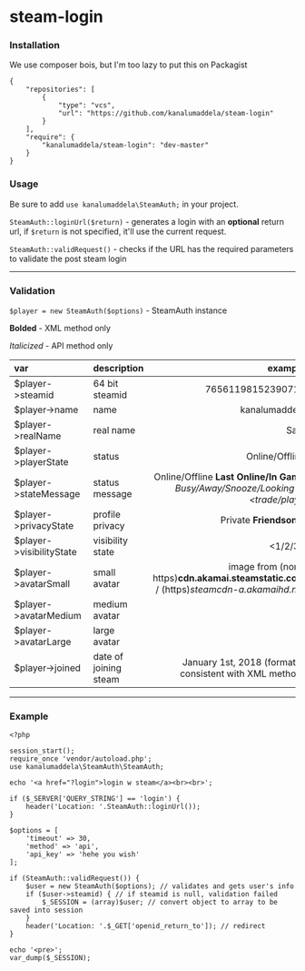 # steam-login

### Installation
We use composer bois, but I'm too lazy to put this on Packagist
```
{
    "repositories": [
        {
            "type": "vcs",
            "url": "https://github.com/kanalumaddela/steam-login"
        }
    ],
    "require": {
        "kanalumaddela/steam-login": "dev-master"
    }
}
```

### Usage
Be sure to add `use kanalumaddela\SteamAuth;` in your project.

`SteamAuth::loginUrl($return)` - generates a login with an **optional** return url, if `$return` is not specified, it'll use the current request.

`SteamAuth::validRequest()` - checks if the URL has the required parameters to validate the post steam login

---

### Validation

`$player = new SteamAuth($options)` - SteamAuth instance

**Bolded** - XML method only

*Italicized* - API method only

| var | description | example |
| :------- | :--- | ---: |
| $player->steamid | 64 bit steamid | 76561198152390718 |
| $player->name | name | kanalumaddela |
| $player->realName | real name | Sam |
| $player->playerState | status | Online/Offline |
| $player->stateMessage | status message | Online/Offline **Last Online/In Game <game>** *Busy/Away/Snooze/Looking to <trade/play>* |
| $player->privacyState | profile privacy | Private **Friendsonly** |
| $player->visibilityState | visibility state | <1/2/3> |
| $player->avatarSmall | small avatar | image from (non-https)**cdn.akamai.steamstatic.com** / (https)*steamcdn-a.akamaihd.net*|
| $player->avatarMedium | medium avatar | ^ |
| $player->avatarLarge | large avatar | ^ |
| $player->joined | date of joining steam | January 1st, 2018 (format is consistent with XML method) |

---

### Example
```
<?php

session_start();
require_once 'vendor/autoload.php';
use kanalumaddela\SteamAuth\SteamAuth;

echo '<a href="?login">login w steam</a><br><br>';

if ($_SERVER['QUERY_STRING'] == 'login') {
	header('Location: '.SteamAuth::loginUrl());
}

$options = [
	'timeout' => 30,
	'method' => 'api',
	'api_key' => 'hehe you wish'
];

if (SteamAuth::validRequest()) {
	$user = new SteamAuth($options); // validates and gets user's info
	if ($user->steamid) { // if steamid is null, validation failed
		$_SESSION = (array)$user; // convert object to array to be saved into session
	}
	header('Location: '.$_GET['openid_return_to']); // redirect 
}

echo '<pre>';
var_dump($_SESSION);

```
